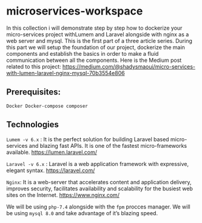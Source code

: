 # microservices-workspace

In this collection i will demonstrate step by step how to dockerize your micro-services project withLumem and Laravel alongside with nginx as a web server and mysql. This is the first part of a three article series.
During this part we will setup the foundation of our project, dockerize the main components and establish the basics in order to make a fluid communication between all the components.
Here is the Medium post related to this project:
https://medium.com/@shadysmaoui/micro-services-with-lumen-laravel-nginx-mysql-70b3554e806

## Prerequisites:

`Docker
Docker-compose
composer`

## Technologies
`Lumem -v 6.x` : It is the perfect solution for building Laravel based micro-services and blazing fast APIs. It is one of the fastest micro-frameworks available.
https://lumen.laravel.com/

`Laravel -v 6.x` : Laravel is a web application framework with expressive, elegant syntax.
https://laravel.com/

`Nginx`: It is a web-server that accelerates content and application delivery, improves security, facilitates availability and scalability for the busiest web sites on the Internet.
https://www.nginx.com/

We will be using `php-7.4` alongside with the `fpm` procces manager.
We will be using `mysql 8.0` and take advantage of it’s blazing speed.
